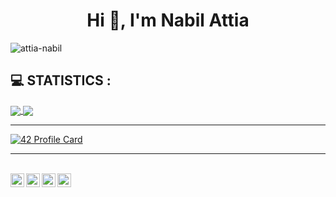 <h1 align="center">Hi 👋, I'm Nabil Attia</h1>
<p align="left"> <img src="https://komarev.com/ghpvc/?username=khushboogoel01&label=Profile%20views&color=129e00&style=plastic" alt="attia-nabil" /> </p>

## :computer: STATISTICS :

<a href="https://github.com/attia-nabil?tab=repositories">
  <img align="center" src="https://github-readme-stats.vercel.app/api/top-langs/?username=attia-nabil&theme=dark"/>
</a>

<a href="https://github.com/attia-nabil?tab=repositories">
 <img align="center" src="https://github-readme-stats.vercel.app/api?username=attia-nabil&line_height=40&show_icons=true&theme=dark">
</a>

---
[![42 Profile Card](https://1337-readme.vercel.app/api/profile?cursus=42cursus&dark=true&login=nattia)](https://github.com/mohouyizme/1337-readme)

---

<p align="center">
<br>
<a href="https://twitter.com/nabil_attia_">
  <img align="left" alt="Nabil Attia | Twitter" width="22px" src="https://cdn.jsdelivr.net/npm/simple-icons@v3/icons/twitter.svg" />
</a>
<a href="https://www.linkedin.com/in/attianabil/">
  <img align="left" alt="Nabil Attia | LinkdeIN" width="22px" src="https://cdn.jsdelivr.net/npm/simple-icons@v3/icons/linkedin.svg" />
</a>
<a href="https://www.instagram.com/attia.nabil/">
  <img align="left" alt="Nabil Attia | Instagram" width="22px" src="https://cdn.jsdelivr.net/npm/simple-icons@v3/icons/instagram.svg" />
</a>
<a href="https://www.facebook.com/nabil.attia">
  <img align="left" alt="Nabil Attia | Facebook" width="22px" src="https://cdn.jsdelivr.net/npm/simple-icons@v3/icons/facebook.svg" />
</a>
</br>
</p>
